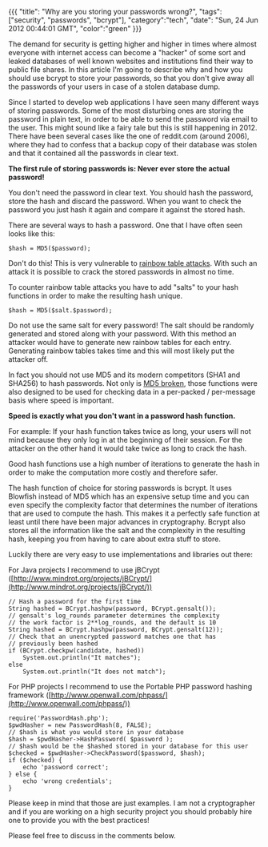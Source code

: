 {{{
  "title": "Why are you storing your passwords wrong?",
  "tags": ["security", "passwords", "bcrypt"],
  "category":"tech",
  "date": "Sun, 24 Jun 2012 00:44:01 GMT",
  "color":"green"
}}}

The demand for security is getting higher and higher in times where almost everyone with internet access can become a "hacker" of some sort and leaked databases of well known websites and institutions find their way to public file shares. In this article I'm going to describe why and how you should use bcrypt to store your passwords, so that you don't give away all the passwords of your users in case of a stolen database dump.
<!--more-->
Since I started to develop web applications I have seen many different ways of storing passwords. Some of the most disturbing ones are storing the password in plain text, in order to be able to send the password via
email to the user. This might sound like a fairy tale but this is still happening in 2012. There have been several cases like the one of reddit.com (around 2006), where they had to confess that a backup copy of their database was stolen and that it contained all the passwords in clear text.

**The first rule of storing passwords is: Never ever store the actual password!**

You don't need the password in clear text. You should hash the password, store the hash and discard the password. When you want to check the password you just hash it again and compare it against the stored hash.

There are several ways to hash a password. One that I have often seen looks like this:

    $hash = MD5($password);

Don't do this! This is very vulnerable to [rainbow table attacks](http://www.codinghorror.com/blog/2007/09/rainbow-hash-cracking.html). With such an attack it is possible to crack the stored passwords in almost no time.

To counter rainbow table attacks you have to add "salts" to your hash functions in order to make the resulting hash unique. 

    $hash = MD5($salt.$password);

Do not use the same salt for every password! The salt should be randomly generated and stored along with your password. With this method an attacker would have to generate new rainbow tables for each entry. Generating rainbow tables takes time and this will most likely put the attacker off.

In fact you should not use MD5 and its modern competitors (SHA1 and SHA256) to hash passwords. Not only is [MD5 broken](http://cryptocrats.com/crypto/md5-the-hash-algorithm-is-now-broken/), those functions were also designed to be used for checking data in a per-packed / per-message basis where speed is important.

**Speed is exactly what you don't want in a password hash function.**

For example: If your hash function takes twice as long, your users will not mind because they only log in at the beginning of their session. For the attacker on the other hand it would take twice as long to crack the hash.

Good hash functions use a high number of iterations to generate the hash in order to make the computation more costly and therefore safer.

The hash function of choice for storing passwords is bcrypt. It uses Blowfish instead of MD5 which has an expensive setup time and you can even specify the complexity factor that determines the number of iterations that are used to compute the hash. This makes it a perfectly safe function at least until there have been major advances in cryptography. Bcrypt also stores all the information like the salt and the complexity in the resulting hash, keeping you from having to care about extra stuff to store.

Luckily there are very easy to use implementations and libraries out there:

For Java projects I recommend to use jBCrypt ([http://www.mindrot.org/projects/jBCrypt/](http://www.mindrot.org/projects/jBCrypt/))

    // Hash a password for the first time
    String hashed = BCrypt.hashpw(password, BCrypt.gensalt());
    // gensalt's log_rounds parameter determines the complexity
    // the work factor is 2**log_rounds, and the default is 10
    String hashed = BCrypt.hashpw(password, BCrypt.gensalt(12));
    // Check that an unencrypted password matches one that has
    // previously been hashed
    if (BCrypt.checkpw(candidate, hashed))
        System.out.println("It matches");
    else
	    System.out.println("It does not match");


For PHP projects I recommend to use the Portable PHP password hashing framework ([http://www.openwall.com/phpass/](http://www.openwall.com/phpass/))

    require('PasswordHash.php');
    $pwdHasher = new PasswordHash(8, FALSE);
    // $hash is what you would store in your database
    $hash = $pwdHasher->HashPassword( $password );
    // $hash would be the $hashed stored in your database for this user
    $checked = $pwdHasher->CheckPassword($password, $hash);
    if ($checked) {
        echo 'password correct';
    } else {
        echo 'wrong credentials';
    }


Please keep in mind that those are just examples. I am not a cryptographer and if you are working on a high security project you should probably hire one to provide you with the best practices!

Please feel free to discuss in the comments below.